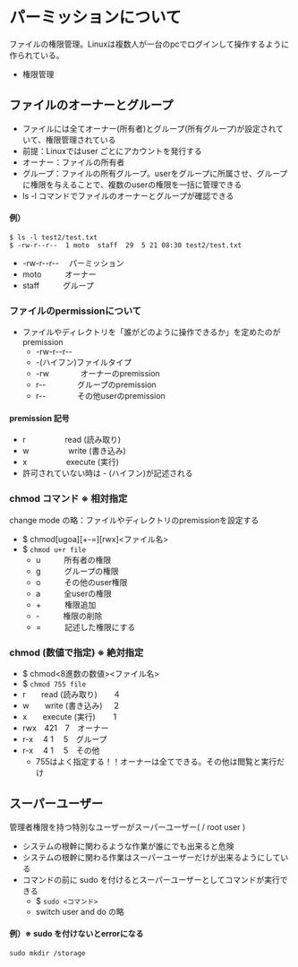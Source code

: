 # パーミッションについて
ファイルの権限管理。Linuxは複数人が一台のpcでログインして操作するように作られている。
- 権限管理
## ファイルのオーナーとグループ
- ファイルには全てオーナー(所有者)とグループ(所有グループ)が設定されていて、権限管理されている
- 前提：Linuxではuser ごとにアカウントを発行する
- オーナー：ファイルの所有者
- グループ：ファイルの所有グループ。userをグループに所属させ、グループに権限を与えることで、複数のuserの権限を一括に管理できる
- ls -l コマンドでファイルのオーナーとグループが確認できる
#### 例）
    $ ls -l test2/test.txt
    $ -rw-r--r--  1 moto  staff  29  5 21 08:30 test2/test.txt
- -rw-r--r-- 　パーミッション
- moto　　　オーナー
- staff　　　グループ
### ファイルのpermissionについて
- ファイルやディレクトリを「誰がどのように操作できるか」を定めたのが premission
   - -rw-r--r--
   - -(ハイフン)ファイルタイプ
   - -rw　　　　オーナーのpremission
   - r--　　　　グループのpremission
   - r--　　　　その他userのpremission
#### premission 記号
- r　　　　　read (読み取り)
- w　　　　　write (書き込み)
- x　　　　　execute (実行)
- 許可されていない時は - (ハイフン)が記述される
### chmod コマンド ※ 相対指定
change mode の略：ファイルやディレクトリのpremissionを設定する
- $ chmod[ugoa][+-=][rwx]<ファイル名>　
- $ `chmod u+r file`
   - u　　　所有者の権限
   - g　　　グループの権限
   - o　　　その他のuser権限
   - a　　　全userの権限
   - +　　　権限追加
   - -　　　権限の削除
   - =　　　記述した権限にする
### chmod (数値で指定) ※ 絶対指定
- $ chmod<8進数の数値><ファイル名>　
- $ `chmod 755 file`
- r　　read (読み取り)　　４
- w　　write (書き込み)　 ２
- x　　execute (実行) 　　1
- rwx　421　7　オーナー
- r-x　 4 1　 5　グループ
- r-x　 4 1　 5　その他
   - 755はよく指定する！！オーナーは全てできる。その他は閲覧と実行だけ
## スーパーユーザー
管理者権限を持つ特別なユーザーがスーパーユーザー( / root user )
- システムの根幹に関わるような作業が誰にでも出来ると危険
- システムの根幹に関わる作業はスーパーユーザーだけが出来るようにしている
- コマンドの前に sudo を付けるとスーパーユーザーとしてコマンドが実行できる
   - $ `sudo <コマンド> `
   - switch user and do の略
#### 例）※ sudo を付けないとerrorになる
    sudo mkdir /storage
